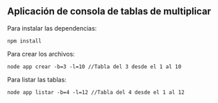 ## Aplicación de consola de tablas de multiplicar

Para instalar las dependencias:
```
npm install
```

Para crear los archivos:
```
node app crear -b=3 -l=10 //Tabla del 3 desde el 1 al 10
```

Para listar las tablas:
```
node app listar -b=4 -l=12 //Tabla del 4 desde el 1 al 12
```